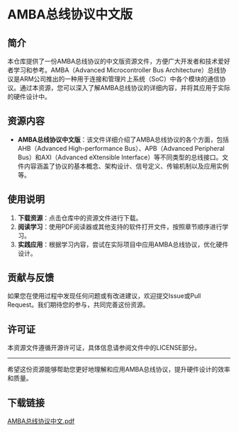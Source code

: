 # AMBA总线协议中文版

## 简介
本仓库提供了一份AMBA总线协议的中文版资源文件，方便广大开发者和技术爱好者学习和参考。AMBA（Advanced Microcontroller Bus Architecture）总线协议是ARM公司推出的一种用于连接和管理片上系统（SoC）中各个模块的通信协议。通过本资源，您可以深入了解AMBA总线协议的详细内容，并将其应用于实际的硬件设计中。

## 资源内容
- **AMBA总线协议中文版**：该文件详细介绍了AMBA总线协议的各个方面，包括AHB（Advanced High-performance Bus）、APB（Advanced Peripheral Bus）和AXI（Advanced eXtensible Interface）等不同类型的总线接口。文件内容涵盖了协议的基本概念、架构设计、信号定义、传输机制以及应用实例等。

## 使用说明
1. **下载资源**：点击仓库中的资源文件进行下载。
2. **阅读学习**：使用PDF阅读器或其他支持的软件打开文件，按照章节顺序进行学习。
3. **实践应用**：根据学习内容，尝试在实际项目中应用AMBA总线协议，优化硬件设计。

## 贡献与反馈
如果您在使用过程中发现任何问题或有改进建议，欢迎提交Issue或Pull Request。我们期待您的参与，共同完善这份资源。

## 许可证
本资源文件遵循开源许可证，具体信息请参阅文件中的LICENSE部分。

---

希望这份资源能够帮助您更好地理解和应用AMBA总线协议，提升硬件设计的效率和质量。

## 下载链接

[AMBA总线协议中文.pdf](https://pan.quark.cn/s/1e85357ed4b8)